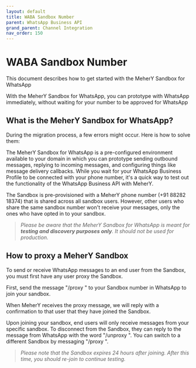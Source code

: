 ```yaml
---
layout: default
title: WABA Sandbox Number
parent: WhatsApp Business API
grand_parent: Channel Integration
nav_order: 150
---
```

# WABA Sandbox Number
This document describes how to get started with the MeherY Sandbox for WhatsApp

With the MeherY Sandbox for WhatsApp, you can prototype with WhatsApp immediately, without waiting for your number to be approved for WhatsApp

## What is the MeherY Sandbox for WhatsApp?

During the migration process, a few errors might occur. Here is how to solve them:


The MeherY Sandbox for WhatsApp is a pre-configured environment available to your domain in which you can prototype sending outbound messages, replying to incoming messages, and configuring things like message delivery callbacks. While you wait for your WhatsApp Business Profile to be connected with your phone number, it's a quick way to test out the functionality of the WhatsApp Business API with MeherY.

The Sandbox is pre-provisioned with a MeherY phone number (+91 88282 18374) that is shared across all sandbox users. However, other users who share the same sandbox number won't receive your messages, only the ones who have opted in to your sandbox.

> *Please be aware that the MeherY Sandbox for WhatsApp is meant for **testing and discovery purposes only**. It should not be used for production.*

## How to proxy a MeherY Sandbox

To send or receive WhatsApp messages to an end user from the Sandbox, you must first have any user proxy the Sandbox.

First, send the message "/proxy <your domain>" to your Sandbox number in WhatsApp to join your sandbox.

When MeherY receives the proxy message, we will reply with a confirmation to that user that they have joined the Sandbox.

Upon joining your sandbox, end users will only receive messages from your specific sandbox. To disconnect from the Sandbox, they can reply to the message from WhatsApp with the word "/unproxy  <your domain>". You can switch to a different Sandbox by messaging "/proxy <other domain>".

> *Please note that the Sandbox expires 24 hours after joining. After this time, you should re-join to continue testing.*